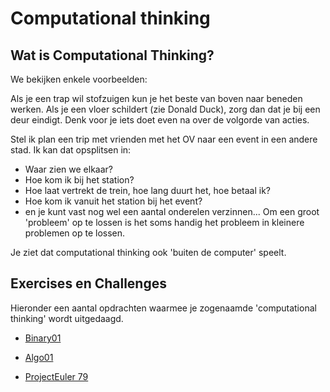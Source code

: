 # Computational thinking

## Wat is Computational Thinking?

We bekijken enkele voorbeelden:

Als je een trap wil stofzuigen kun je het beste van boven naar beneden werken. Als je een vloer schildert (zie Donald Duck), zorg dan dat je bij een deur eindigt. Denk voor je iets doet even na over de volgorde van acties.

Stel ik plan een trip met vrienden met het OV naar een event in een andere stad.
Ik kan dat opsplitsen in:
- Waar zien we elkaar?
- Hoe kom ik bij het station?  
- Hoe laat vertrekt de trein, hoe lang duurt het, hoe betaal ik?
- Hoe kom ik vanuit het station bij het event?
- en je kunt vast nog wel een aantal onderelen verzinnen...
Om een groot 'probleem' op te lossen is het soms handig het probleem in kleinere problemen op te lossen.

Je ziet dat computational thinking ook 'buiten de computer' speelt.


## Exercises en Challenges

Hieronder een aantal opdrachten waarmee je zogenaamde 'computational thinking' wordt uitgedaagd.

+ [Binary01](https://stasemsoft.github.io/softwarematerial/docs/computational/binary01.pdf)

+ [Algo01](https://stasemsoft.github.io/softwarematerial/docs/computational/algo01.pdf)

+ [ProjectEuler 79](https://projecteuler.net/problem=79)
